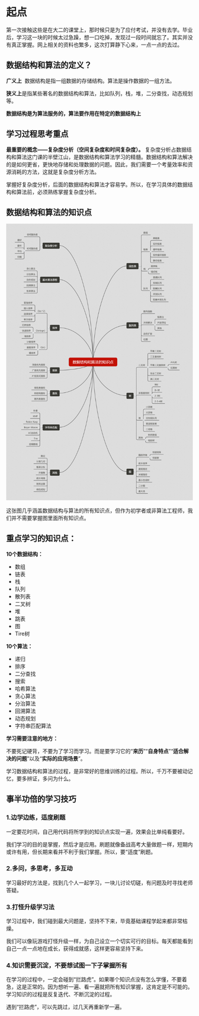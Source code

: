 # 起点

第一次接触这些是在大二的课堂上，那时候只是为了应付考试，并没有去学。毕业后，学习这一块的时候太过急躁，想一口吃掉，发现过一段时间就忘了。其实并没有真正掌握。网上相关的资料也繁多，这次打算静下心来，一点一点的去过。

## 数据结构和算法的定义？

**广义上**
 数据结构是指一组数据的存储结构。算法是操作数据的一组方法。

**狭义上**是指某些著名的数据结构和算法，比如队列，栈，堆，二分查找，动态规划等。

**数据结构是为算法服务的，算法要作用在特定的数据结构上**

## 学习过程思考重点

**最重要的概念——复杂度分析（空间复杂度和时间复杂度）。**
复杂度分析占数据结构和算法这门课的半壁江山，是数据结构和算法学习的精髓。数据结构和算法解决的是如何更省，更快地存储和处理数据的问题。因此，我们需要一个考量效率和资源消耗的方法，这就是复杂度分析方法。

掌握好复杂度分析，后面的数据结构和算法才容易学。所以，在学习具体的数据结构和算法前，必须熟练掌握复杂度分析。

## 数据结构和算法的知识点

!['知识点'](./asset/1.png)

这张图几乎涵盖数据结构与算法的所有知识点，但作为初学者或非算法工程师，我们并不需要掌握图里面所有知识点。

## 重点学习的知识点：

**10个数据结构：**

*   数组
*   链表
*   栈
*   队列
*   散列表
*   二叉树
*   堆
*   跳表
*   图
*   Tire树

**10个算法：**

*   递归
*   排序
*   二分查找
*   搜索
*   哈希算法
*   贪心算法
*   分治算法
*   回溯算法
*   动态规划
*   字符串匹配算法

**学习需要注意的地方：**

不要死记硬背，不要为了学习而学习。而是要学习它的“**来历**”“**自身特点**”“**适合解决的问题**”以及“**实际的应用场景**”。

学习数据结构和算法的过程，是非常好的思维训练的过程。所以，千万不要被动记忆，要多辨证，多问为什么。

## 事半功倍的学习技巧

### 1.边学边练，适度刷题

一定要花时间，自己用代码将所学到的知识点实现一遍，效果会比单纯看要好。

我们学习的目的是掌握，然后才是应用。刷题就像备战高考大量做题一样，短期内或许有用，但长期来看并不利于我们掌握。所以，要“适度”刷题。

### 2.多问，多思考，多互动

学习最好的方法是，找到几个人一起学习，一块儿讨论切磋，有问题及时寻找老师答疑。

### 3.打怪升级学习法

学习过程中，我们碰到最大问题是，坚持不下来，毕竟基础课程学起来都非常枯燥。

我们可以像玩游戏打怪升级一样，为自己设立一个切实可行的目标。每天都能看到自己一点一点地在成长，获得成就感，这样更容易坚持下来。

### 4.知识需要沉淀，不要想试图一下子掌握所有

在学习的过程中，一定会碰到“拦路虎”。如果哪个知识点没有怎么学懂，不要着急，这是正常的。因为想听一遍、看一遍就把所有知识掌握，这肯定是不可能的。学习知识的过程是反复迭代、不断沉淀的过程。

遇到“拦路虎”，可以先跳过，过几天再重新学一遍。
